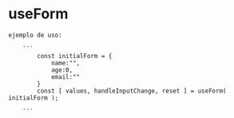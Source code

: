 # useForm
    ejemplo de uso:

        ```
            const initialForm = {
                name:"",
                age:0,
                email:""
            }
            const [ values, handleInputChange, reset ] = useForm( initialForm );

        ```